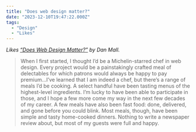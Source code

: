 ```yaml
---
title: "Does web design matter?"
date: "2023-12-10T19:47:22.000Z"
tags: 
  - "Design"
  - "Likes"
---
```


_Likes [“Does Web Design Matter?”](https://danmall.com/posts/does-web-design-matter/) by Dan Mall._

> When I first started, I thought I’d be a Michelin-starred chef in web design. Every project would be a painstakingly crafted meal of delectables for which patrons would always be happy to pay premium...I’ve learned that I am indeed a chef, but there’s a range of meals I’d be cooking. A select handful have been tasting menus of the highest-level ingredients. I’m lucky to have been able to participate in those, and I hope a few more come my way in the next few decades of my career. A few meals have also been fast food: done, delivered, and gone before you could blink. Most meals, though, have been simple and tasty home-cooked dinners. Nothing to write a newspaper review about, but most of my guests were full and happy.
